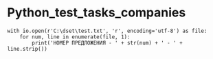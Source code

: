 # Python_test_tasks_companies


```
with io.open(r'C:\dset\test.txt', 'r', encoding='utf-8') as file:
    for num, line in enumerate(file, 1):
        print('НОМЕР ПРЕДЛОЖЕНИЯ - ' + str(num) + ' - ' + line.strip())
```
## 
